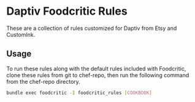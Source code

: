 Daptiv Foodcritic Rules
==========================
These are a collection of rules customized for Daptiv from Etsy and CustomInk.

Usage
-----
To run these rules along with the default rules included with Foodcritic, clone these rules from git to chef-repo,
then run the following command from the chef-repo directory.
```bash
bundle exec foodcritic -I foodcritic_rules [COOKBOOK]
```

